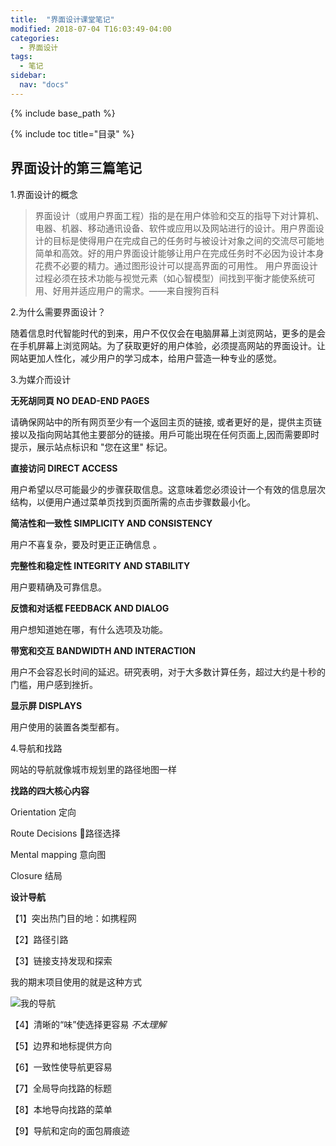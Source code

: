 ```yaml
---
title:  "界面设计课堂笔记"
modified: 2018-07-04 T16:03:49-04:00
categories: 
  - 界面设计
tags:
  - 笔记
sidebar:
  nav: "docs"
---
```


{% include base_path %}

{% include toc title="目录" %}


## 界面设计的第三篇笔记

1.界面设计的概念

> 界面设计（或用户界面工程）指的是在用户体验和交互的指导下对计算机、电器、机器、移动通讯设备、软件或应用以及网站进行的设计。用户界面设计的目标是使得用户在完成自己的任务时与被设计对象之间的交流尽可能地简单和高效。好的用户界面设计能够让用户在完成任务时不必因为设计本身花费不必要的精力。通过图形设计可以提高界面的可用性。 用户界面设计过程必须在技术功能与视觉元素（如心智模型）间找到平衡才能使系统可用、好用并适应用户的需求。——来自搜狗百科

2.为什么需要界面设计？

随着信息时代智能时代的到来，用户不仅仅会在电脑屏幕上浏览网站，更多的是会在手机屏幕上浏览网站。为了获取更好的用户体验，必须提高网站的界面设计。让网站更加人性化，减少用户的学习成本，给用户营造一种专业的感觉。

3.为媒介而设计


**无死胡同頁 NO DEAD-END PAGES**

请确保网站中的所有网页至少有一个返回主页的链接, 或者更好的是，提供主页链接以及指向网站其他主要部分的链接。用戶可能出現在任何页面上,因而需要即时提示，展示站点标识和 "您在这里" 标记。

**直接访问 DIRECT ACCESS**

用户希望以尽可能最少的步骤获取信息。这意味着您必须设计一个有效的信息层次结构，以便用户通过菜单页找到页面所需的点击步骤数最小化。

**简洁性和一致性 SIMPLICITY AND CONSISTENCY**

用户不喜复杂，要及时更正正确信息 。

**完整性和稳定性 INTEGRITY AND STABILITY**

用户要精确及可靠信息。

**反馈和对话框 FEEDBACK AND DIALOG**

用户想知道她在哪，有什么选项及功能。

**带宽和交互 BANDWIDTH AND INTERACTION**

用户不会容忍长时间的延迟。研究表明，对于大多数计算任务，超过大约是十秒的门槛，用户感到挫折。

**显示屏 DISPLAYS**

用户使用的装置各类型都有。

4.导航和找路

网站的导航就像城市规划里的路径地图一样

**找路的四大核心内容**

Orientation 定向

Route Decisions 路径选择

Mental mapping 意向图

Closure 结局

**设计导航**

【1】突出热门目的地：如携程网

【2】路径引路

【3】链接支持发现和探索

我的期末项目使用的就是这种方式

![我的导航](https://gitee.com/NFUNM030/minimal-mistakes/raw/master/images/%E6%88%91%E7%9A%84%E5%AF%BC%E8%88%AA.png)

【4】清晰的“味”使选择更容易 *不太理解*

【5】边界和地标提供方向

【6】一致性使导航更容易

【7】全局导向找路的标题

【8】本地导向找路的菜单

【9】导航和定向的面包屑痕迹

